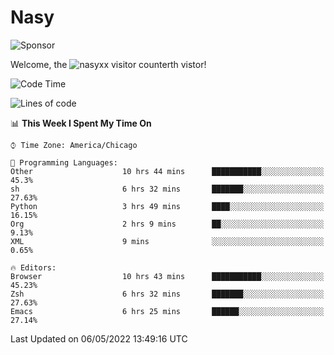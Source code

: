# Nasy

<!--
<p align="center">
<img height="200" src="https://github-readme-stats.vercel.app/api?username=nasyxx&count_private=true&show_icons=true&theme=dracula&include_all_commits=true"/>
<img height="200" src="https://github-readme-stats.vercel.app/api/top-langs/?username=nasyxx&theme=dracula&hide=html,jupyter+notebook&count_private=true&show_icons=true"/>
</p>

  
----------------
-->

![Sponsor](https://img.shields.io/static/v1.svg?label=Sponsor&message=%E2%9D%A4&logo=GitHub&style=flat&color=pink)
 
Welcome, the ![nasyxx visitor counter](https://count.getloli.com/get/@nasyxx?theme=rule34)th vistor!
 
<!--START_SECTION:waka-->
![Code Time](http://img.shields.io/badge/Code%20Time-2%2C319%20hrs%2051%20mins-blue)

![Lines of code](https://img.shields.io/badge/From%20Hello%20World%20I%27ve%20Written-5%20Million%20lines%20of%20code-blue)

📊 **This Week I Spent My Time On** 

```text
⌚︎ Time Zone: America/Chicago

💬 Programming Languages: 
Other                    10 hrs 44 mins      ███████████░░░░░░░░░░░░░░   45.3% 
sh                       6 hrs 32 mins       ███████░░░░░░░░░░░░░░░░░░   27.63% 
Python                   3 hrs 49 mins       ████░░░░░░░░░░░░░░░░░░░░░   16.15% 
Org                      2 hrs 9 mins        ██░░░░░░░░░░░░░░░░░░░░░░░   9.13% 
XML                      9 mins              ░░░░░░░░░░░░░░░░░░░░░░░░░   0.65%

🔥 Editors: 
Browser                  10 hrs 43 mins      ███████████░░░░░░░░░░░░░░   45.23% 
Zsh                      6 hrs 32 mins       ███████░░░░░░░░░░░░░░░░░░   27.63% 
Emacs                    6 hrs 25 mins       ██████░░░░░░░░░░░░░░░░░░░   27.14%

```


 Last Updated on 06/05/2022 13:49:16 UTC
<!--END_SECTION:waka-->

<!-- ![visitors](https://visitor-badge.laobi.icu/badge?page_id=nasyxx.nasyxx) -->
